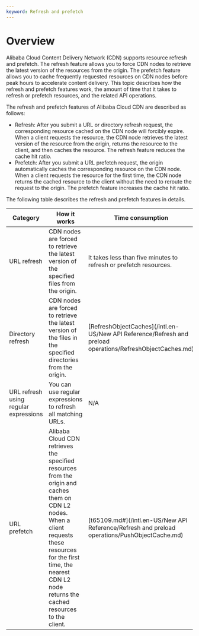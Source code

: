```yaml
---
keyword: Refresh and prefetch
---
```


# Overview

Alibaba Cloud Content Delivery Network \(CDN\) supports resource refresh and prefetch. The refresh feature allows you to force CDN nodes to retrieve the latest version of the resources from the origin. The prefetch feature allows you to cache frequently requested resources on CDN nodes before peak hours to accelerate content delivery. This topic describes how the refresh and prefetch features work, the amount of time that it takes to refresh or prefetch resources, and the related API operations.

The refresh and prefetch features of Alibaba Cloud CDN are described as follows:

-   Refresh: After you submit a URL or directory refresh request, the corresponding resource cached on the CDN node will forcibly expire. When a client requests the resource, the CDN node retrieves the latest version of the resource from the origin, returns the resource to the client, and then caches the resource. The refresh feature reduces the cache hit ratio.
-   Prefetch: After you submit a URL prefetch request, the origin automatically caches the corresponding resource on the CDN node. When a client requests the resource for the first time, the CDN node returns the cached resource to the client without the need to reroute the request to the origin. The prefetch feature increases the cache hit ratio.

The following table describes the refresh and prefetch features in details.

|Category|How it works|Time consumption|API operation|
|--------|------------|----------------|-------------|
|URL refresh|CDN nodes are forced to retrieve the latest version of the specified files from the origin.|It takes less than five minutes to refresh or prefetch resources.|[RefreshObjectCaches](/intl.en-US/New API Reference/Refresh and preload operations/RefreshObjectCaches.md)|
|Directory refresh|CDN nodes are forced to retrieve the latest version of the files in the specified directories from the origin.|[RefreshObjectCaches](/intl.en-US/New API Reference/Refresh and preload operations/RefreshObjectCaches.md)|
|URL refresh using regular expressions|You can use regular expressions to refresh all matching URLs.|N/A|
|URL prefetch|Alibaba Cloud CDN retrieves the specified resources from the origin and caches them on CDN L2 nodes. When a client requests these resources for the first time, the nearest CDN L2 node returns the cached resources to the client.|[t65109.md\#](/intl.en-US/New API Reference/Refresh and preload operations/PushObjectCache.md)|


